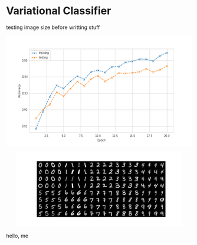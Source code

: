 # Variational Classifier

testing image size before writting stuff

<p align="center">
  <img width="510" height="300" src="./posts_imgs/vae_classifier_acc.png">
</p>

<p align="center">
  <img width="450" height="200" src="./posts_imgs/vae_classifier_samples.png">
</p>

hello, me